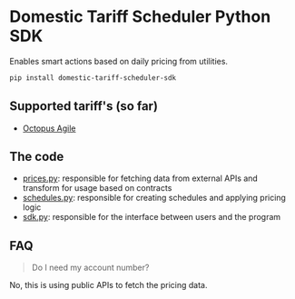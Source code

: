 # Domestic Tariff Scheduler Python SDK

Enables smart actions based on daily pricing from utilities.

```sh
pip install domestic-tariff-scheduler-sdk
```

## Supported tariff's (so far)

- [Octopus Agile](https://octopus.energy/smart/agile/)

## The code

- [prices.py](./prices.py): responsible for fetching data from external APIs and transform for usage based on contracts
- [schedules.py](./schedules.py): responsible for creating schedules and applying pricing logic
- [sdk.py](./sdk.py): responsible for the interface between users and the program

## FAQ

> Do I need my account number?

No, this is using public APIs to fetch the pricing data.
